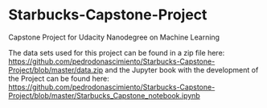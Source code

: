 # Starbucks-Capstone-Project
Capstone Project for Udacity Nanodegree on Machine Learning

The data sets used for this project can be found in a zip file here:
https://github.com/pedrodonascimiento/Starbucks-Capstone-Project/blob/master/data.zip
and the Jupyter book with the development of the Project can be found here:
https://github.com/pedrodonascimiento/Starbucks-Capstone-Project/blob/master/Starbucks_Capstone_notebook.ipynb

